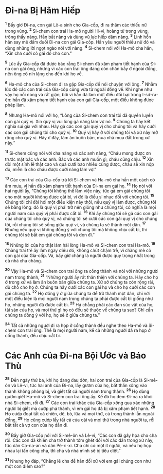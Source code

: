 

# Đi-na Bị Hãm Hiếp
<sup><b>1</b></sup> Bấy giờ Đi-na, con gái Lê-a sinh cho Gia-cốp, đi ra thăm các thiếu nữ trong vùng. <sup><b>2</b></sup> Si-chem con trai Ha-mô người Hi-vi, hoàng tử trong vùng, trông thấy nàng. Hắn bắt nàng và dùng vũ lực hiếp dâm nàng. <sup><b>3</b></sup> Linh hồn hắn say mê đắm đuối Đi-na con gái Gia-cốp. Hắn yêu người thiếu nữ đó và dùng những lời ngọt ngào nói với nàng. <sup><b>4</b></sup> Si-chem nói với Ha-mô cha hắn, “Xin cha cưới cô gái đó cho con.”

<sup><b>5</b></sup> Lúc ấy Gia-cốp đã được báo rằng Si-chem đã xâm phạm tiết hạnh của Đi-na con gái ông, nhưng vì các con trai ông đang còn chăn bầy ở ngoài đồng, nên ông cố nín lặng cho đến khi họ về.

<sup><b>6</b></sup> Ha-mô cha của Si-chem đi ra gặp Gia-cốp để nói chuyện với ông. <sup><b>7</b></sup> Nhằm lúc đó các con trai của Gia-cốp cũng vừa từ ngoài đồng về. Khi nghe như vậy họ nổi nóng và rất giận, bởi vì hắn đã làm một điều đồi bại trong I-sơ-ra-ên: hắn đã xâm phạm tiết hạnh của con gái Gia-cốp, một điều không được phép làm.

<sup><b>8</b></sup> Nhưng Ha-mô nói với họ, “Lòng của Si-chem con trai tôi đã quyến luyến con gái quý vị. Xin quý vị vui lòng gả nàng làm vợ nó. <sup><b>9</b></sup> Chúng ta hãy kết nghĩa sui gia với nhau. Hãy gả các con gái quý vị cho chúng tôi và hãy cưới các con gái chúng tôi cho quý vị. <sup><b>10</b></sup> Quý vị hãy ở với chúng tôi và xứ này mở rộng cho quý vị. Hãy ở đây, làm ăn buôn bán, mua nhà mua đất trong xứ này.”

<sup><b>11</b></sup> Si-chem cũng nói với cha nàng và các anh nàng, “Cháu mong được ơn trước mặt bác và các anh. Bác và các anh muốn gì, cháu cũng chịu. <sup><b>12</b></sup> Xin đòi một sính lễ thật cao và quà cưới bao nhiêu cũng được, cháu sẽ xin nộp đủ, miễn là cho cháu được cưới nàng làm vợ.”

<sup><b>13</b></sup> Các con trai của Gia-cốp trả lời Si-chem và Ha-mô cha hắn một cách có âm mưu, vì hắn đã xâm phạm tiết hạnh của Đi-na em gái họ. <sup><b>14</b></sup> Họ nói với hai người ấy, “Chúng tôi không thể làm việc này, tức gả em gái chúng tôi cho một người không được cắt bì, vì đó là điều sỉ nhục đối với chúng tôi. <sup><b>15</b></sup> Chúng tôi chỉ đòi hỏi một điều kiện này thôi, nếu quý vị làm được, chúng tôi sẽ bằng lòng: đó là quý vị phải trở nên giống như chúng tôi, có nghĩa là mọi người nam của quý vị phải được cắt bì. <sup><b>16</b></sup> Khi ấy chúng tôi sẽ gả các con gái của chúng tôi cho quý vị, và chúng tôi sẽ cưới các con gái quý vị cho chúng tôi, rồi chúng tôi sẽ sống giữa quý vị, và chúng ta sẽ thành một dân. <sup><b>17</b></sup> Nhưng nếu quý vị không đồng ý với chúng tôi mà không chịu cắt bì, thì chúng tôi sẽ bắt em gái chúng tôi và dọn đi.”

<sup><b>18</b></sup> Những lời của họ thật làm hài lòng Ha-mô và Si-chem con trai Ha-mô. <sup><b>19</b></sup> Chàng trai trẻ ấy làm ngay điều đó, không chút chậm trễ, vì chàng mê cô con gái của Gia-cốp. Vả, bấy giờ chàng là người được quý trọng nhất trong cả nhà cha chàng.

<sup><b>20</b></sup> Vậy Ha-mô và Si-chem con trai ông ra cổng thành và nói với những người nam trong thành, <sup><b>21</b></sup> “Những người ấy rất thân thiện với chúng ta. Hãy cho họ ở trong xứ và làm ăn buôn bán giữa chúng ta. Xứ sở chúng ta còn rộng rãi, đủ chỗ cho họ ở. Chúng ta hãy cưới các con gái họ và cho họ cưới các con gái chúng ta. <sup><b>22</b></sup> Họ đồng ý ở giữa chúng ta để trở thành một dân, chỉ với một điều kiện là mọi người nam trong chúng ta phải được cắt bì giống như họ, những người đã được cắt bì. <sup><b>23</b></sup> Há chẳng phải các đàn súc vật của họ, tài sản của họ, và mọi thứ gì họ có đều sẽ thuộc về chúng ta sao? Chỉ cần chúng ta đồng ý với họ, họ sẽ ở giữa chúng ta.”

<sup><b>24</b></sup> Tất cả những người đi ra họp ở cổng thành đều nghe theo Ha-mô và Si-chem con trai ông. Thế là mọi người nam, kể cả những người đã ra họp ở cổng thành, đều chịu cắt bì.

# Các Anh của Đi-na Bội Ước và Báo Thù
<sup><b>25</b></sup> Đến ngày thứ ba, khi họ đang đau đớn, hai con trai của Gia-cốp là Si-mê-ôn và Lê-vi, tức hai anh của Đi-na, lấy gươm của họ, bất thần xông vào thành không phòng bị, và giết tất cả người nam trong thành. <sup><b>26</b></sup> Họ dùng gươm giết Ha-mô và Si-chem con trai ông ấy. Kế đó họ đem Đi-na ra khỏi nhà Si-chem, rồi đi. <sup><b>27</b></sup> Các con trai khác của Gia-cốp xông qua xác những người bị giết mà cướp phá thành, vì em gái họ đã bị xâm phạm tiết hạnh. <sup><b>28</b></sup> Họ cướp đoạt tất cả chiên, dê, bò, lừa và mọi thứ, cả trong thành lẫn ngoài đồng. <sup><b>29</b></sup> Họ cũng cướp lấy tất cả của cải và mọi thứ trong nhà người ta, rồi bắt tất cả vợ con của họ dẫn đi.

<sup><b>30</b></sup> Bấy giờ Gia-cốp nói với Si-mê-ôn và Lê-vi, “Các con đã gây họa cho cha rồi. Các con đã khiến cha trở thành tởm ghét đối với các dân trong xứ này, tức dân Ca-na-an và dân Pê-ri-xi. Cha chỉ có một ít người, và nếu họ họp nhau lại tấn công cha, thì cha và nhà mình sẽ bị tiêu diệt.”

<sup><b>31</b></sup> Nhưng họ đáp, “Chẳng lẽ cha để hắn đối xử với em gái chúng con như một con điếm sao?”

